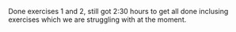 Done exercises 1 and 2, still got 2:30 hours to get all done inclusing exercises which we are struggling with at the moment.
